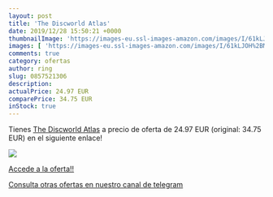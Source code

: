 ```yaml
---
layout: post
title: 'The Discworld Atlas'
date: 2019/12/28 15:50:21 +0000
thumbnailImage: 'https://images-eu.ssl-images-amazon.com/images/I/61kLJOH%2BM8L._SL200_.jpg'
images: [ 'https://images-eu.ssl-images-amazon.com/images/I/61kLJOH%2BM8L._SL200_.jpg' ]
comments: true
category: ofertas
author: ring
slug: 0857521306
description:
actualPrice: 24.97 EUR
comparePrice: 34.75 EUR
inStock: true
---
```


Tienes [The Discworld Atlas](https://www.amazon.com/dp/0857521306/?tag=redken08-20) a precio de oferta de 24.97 EUR (original: 34.75 EUR) en el siguiente enlace!

[![](https://images-eu.ssl-images-amazon.com/images/I/61kLJOH%2BM8L._SL200_.jpg)](https://www.amazon.com/dp/0857521306/?tag=redken08-20)

[Accede a la oferta!!](https://www.amazon.com/dp/0857521306/?tag=redken08-20)

[Consulta otras ofertas en nuestro canal de telegram](https://t.me/s/ofertas25)
